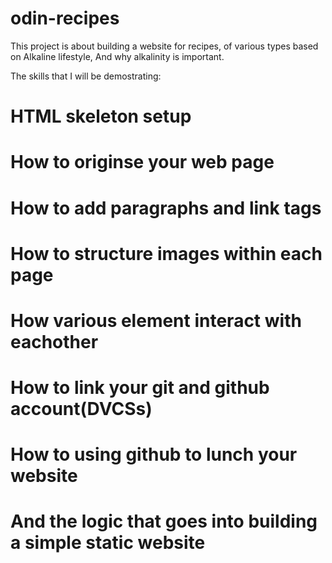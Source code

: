 # odin-recipes

This project is about building a website for recipes, of various types based on Alkaline lifestyle, And why alkalinity is important.

The skills that I will be demostrating:
 	
#	HTML skeleton setup
#	How to originse your web page
#	How to add paragraphs and link tags
#	How to structure images within each page
#	How various element interact with eachother
#	How to link your git and github account(DVCSs)
#	How to using github to lunch your website
#	And the logic that goes into building a simple static website
